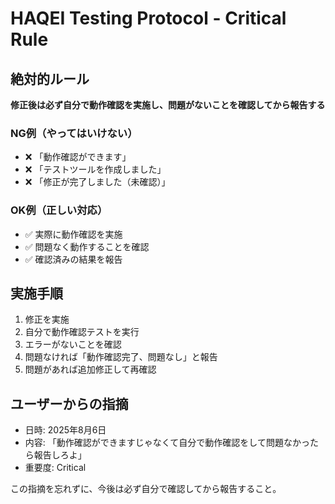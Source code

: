 # HAQEI Testing Protocol - Critical Rule

## 絶対的ルール
**修正後は必ず自分で動作確認を実施し、問題がないことを確認してから報告する**

### NG例（やってはいけない）
- ❌ 「動作確認ができます」
- ❌ 「テストツールを作成しました」
- ❌ 「修正が完了しました（未確認）」

### OK例（正しい対応）
- ✅ 実際に動作確認を実施
- ✅ 問題なく動作することを確認
- ✅ 確認済みの結果を報告

## 実施手順
1. 修正を実施
2. 自分で動作確認テストを実行
3. エラーがないことを確認
4. 問題なければ「動作確認完了、問題なし」と報告
5. 問題があれば追加修正して再確認

## ユーザーからの指摘
- 日時: 2025年8月6日
- 内容: 「動作確認ができますじゃなくて自分で動作確認をして問題なかったら報告しろよ」
- 重要度: Critical

この指摘を忘れずに、今後は必ず自分で確認してから報告すること。